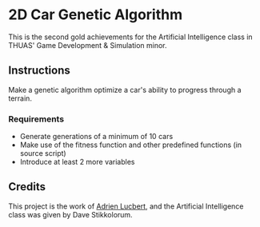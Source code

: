 # 2D Car Genetic Algorithm

This is the second gold achievements for the Artificial Intelligence class in 
THUAS' Game Development & Simulation minor.

## Instructions

Make a genetic algorithm optimize a car's ability to progress through a terrain.

### Requirements

- Generate generations of a minimum of 10 cars
- Make use of the fitness function and other predefined functions (in source script)
- Introduce at least 2 more variables

## Credits

This project is the work of [Adrien Lucbert](https://github.com/adrienlucbert),
and the Artificial Intelligence class was given by Dave Stikkolorum.
